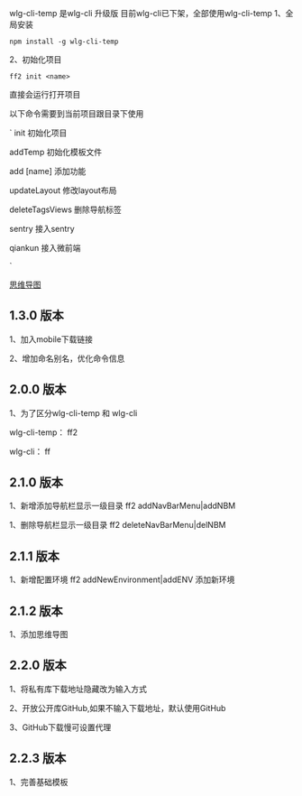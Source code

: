 wlg-cli-temp 是wlg-cli 升级版
目前wlg-cli已下架，全部使用wlg-cli-temp
1、全局安装
```
npm install -g wlg-cli-temp
```

2、初始化项目
```
ff2 init <name>
```

直接会运行打开项目

以下命令需要到当前项目跟目录下使用

`
init <name> 初始化项目

addTemp <name> 初始化模板文件

add [name] 添加功能 

updateLayout 修改layout布局

deleteTagsViews 删除导航标签

sentry 接入sentry

qiankun 接入微前端

`

[思维导图](https://www.processon.com/view/link/615fa8757d9c0806d55a8067#map)


## 1.3.0 版本
1、加入mobile下载链接 

2、增加命名别名，优化命令信息

## 2.0.0 版本
1、为了区分wlg-cli-temp 和 wlg-cli

wlg-cli-temp： ff2

wlg-cli： ff

## 2.1.0 版本
1、新增添加导航栏显示一级目录
ff2 addNavBarMenu|addNBM

1、删除导航栏显示一级目录
ff2 deleteNavBarMenu|delNBM

## 2.1.1 版本
1、新增配置环境
ff2 addNewEnvironment|addENV <name> 添加新环境

## 2.1.2 版本
1、添加思维导图

## 2.2.0 版本
1、将私有库下载地址隐藏改为输入方式

2、开放公开库GitHub,如果不输入下载地址，默认使用GitHub

3、GitHub下载慢可设置代理

## 2.2.3 版本
1、完善基础模板
